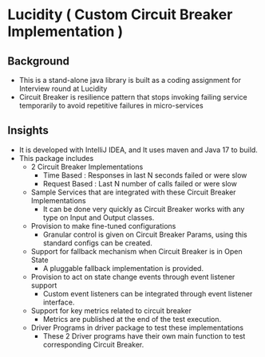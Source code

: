 # Lucidity ( Custom Circuit Breaker Implementation )



## Background

- This is a stand-alone java library is built as a coding assignment for Interview round at Lucidity
- Circuit Breaker is resilience pattern that stops invoking failing service temporarily to avoid repetitive failures in micro-services 

## Insights 

- It is developed with IntelliJ IDEA, and It uses maven and Java 17 to build.
- This package includes
  - 2 Circuit Breaker Implementations
    - Time Based    : Responses in last N seconds failed or were slow
    - Request Based : Last N number of calls failed or were slow
  - Sample Services that are integrated with these Circuit Breaker Implementations
    - It can be done very quickly as Circuit Breaker works with any type on Input and Output classes.
  - Provision to make fine-tuned configurations
    - Granular control is given on Circuit Breaker Params, using this standard configs can be created.
  - Support for fallback mechanism when Circuit Breaker is in Open State
    - A pluggable fallback implementation is provided. 
  - Provision to act on state change events through event listener support
    - Custom event listeners can be integrated through event listener interface.
  - Support for key metrics related to circuit breaker
    - Metrics are published at the end of the test execution.
  - Driver Programs in driver package to test these implementations
    - These 2 Driver programs have their own main function to test corresponding Circuit Breaker.



